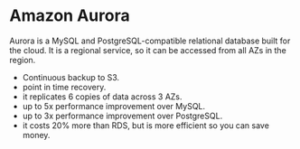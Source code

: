# Amazon Aurora

Aurora is a MySQL and PostgreSQL-compatible relational database built for the cloud. It is a regional service, so it can be accessed from all AZs in the region.

- Continuous backup to S3.
- point in time recovery.
- it replicates 6 copies of data across 3 AZs.
- up to 5x performance improvement over MySQL.
- up to 3x performance improvement over PostgreSQL.
- it costs 20% more than RDS, but is more efficient so you can save money.
